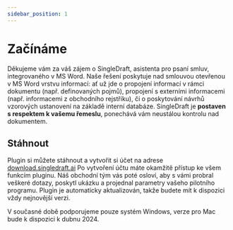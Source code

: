 ```yaml
---
sidebar_position: 1
---
```

# Začínáme

Děkujeme vám za váš zájem o SingleDraft, asistenta pro psaní smluv, integrovaného v MS
Word. Naše řešení poskytuje nad smlouvou otevřenou v MS Word vrstvu informací: ať už
jde o propojení informací v rámci dokumentu (např. definovaných pojmů), propojení s
externími informacemi (např. informacemi z obchodního rejstříku), či o
poskytování návrhů vzorových ustanovení na základě interní databáze.
SingleDraft je **postaven s respektem k vašemu řemeslu**,
ponechává vám neustálou kontrolu nad dokumentem.

## Stáhnout

Plugin si můžete stáhnout a vytvořit si účet na adrese
[download.singledraft.ai](http://download.singledraft.ai/) Po vytvoření účtu máte
 okamžitě přístup ke všem funkcím pluginu. Náš obchodní tým vás poté osloví, aby
  s vámi probral veškeré dotazy, poskytl ukázku a projednal parametry vašeho
   pilotního programu. Plugin je automaticky aktualizován, takže budete mít k
    dispozici vždy nejnovější verzi.

V současné době podporujeme pouze systém Windows, verze pro Mac bude k dispozici
 k dubnu 2024.
